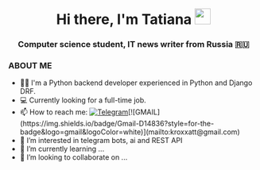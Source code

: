 <h1 align="center">Hi there, I'm Tatiana <img src="https://github.com/blackcater/blackcater/raw/main/images/Hi.gif" height="32"/></h1>
<h3 align="center">Computer science student, IT news writer from Russia 🇷🇺</h3>

### ABOUT ME
- :woman_technologist: I'm a Python backend developer experienced in Python and Django DRF.
- :computer: Currently looking for a full-time job.
- 📫 How to reach me: [![Telegram](https://img.shields.io/badge/Telegram-2CA5E0?style=for-the-badge&logo=telegram&logoColor=white)]([[https://t.me/Tanya333_B](https://t.me/tatiana_ssharova)](https://t.me/tatiana_ssharova))[![GMAIL](https://img.shields.io/badge/Gmail-D14836?style=for-the-badge&logo=gmail&logoColor=white)](mailto:kroxxatt@gmail.com)
- 👀 I’m interested in telegram bots, ai and REST API
- 🌱 I’m currently learning ...
- 💞️ I’m looking to collaborate on ...

<!---
TatianaSharova/TatianaSharova is a ✨ special ✨ repository because its `README.md` (this file) appears on your GitHub profile.
You can click the Preview link to take a look at your changes.
--->
